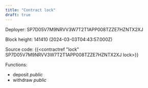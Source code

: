 ```yaml
---
title: "Contract lock"
draft: true
---
```

Deployer: SP7D05V7M9NRVV3W7T2T1APP008TZZE7HZNTX2XJ


 



Block height: 141410 (2024-03-03T04:43:57.000Z)

Source code: {{<contractref "lock" SP7D05V7M9NRVV3W7T2T1APP008TZZE7HZNTX2XJ lock>}}

Functions:

* deposit _public_
* withdraw _public_
